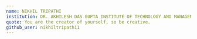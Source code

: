 ```yaml
---
name: NIKHIL TRIPATHI
institution: DR. AKHILESH DAS GUPTA INSTITUTE OF TECHNOLOGY AND MANAGEMENT 🚩
quote: You are the creator of yourself, so be creative. 
github_user: nikhiltripathi1
---
```

